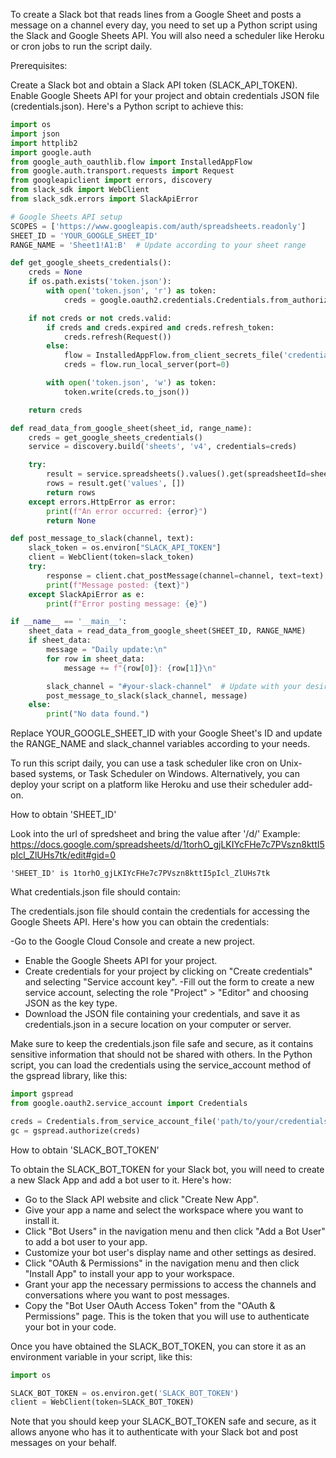 To create a Slack bot that reads lines from a Google Sheet and posts a message on a channel every day, you need to set up a Python script using the Slack and Google Sheets API. You will also need a scheduler like Heroku or cron jobs to run the script daily.

Prerequisites:

Create a Slack bot and obtain a Slack API token (SLACK_API_TOKEN).
Enable Google Sheets API for your project and obtain credentials JSON file (credentials.json).
Here's a Python script to achieve this:

```py
import os
import json
import httplib2
import google.auth
from google_auth_oauthlib.flow import InstalledAppFlow
from google.auth.transport.requests import Request
from googleapiclient import errors, discovery
from slack_sdk import WebClient
from slack_sdk.errors import SlackApiError

# Google Sheets API setup
SCOPES = ['https://www.googleapis.com/auth/spreadsheets.readonly']
SHEET_ID = 'YOUR_GOOGLE_SHEET_ID'
RANGE_NAME = 'Sheet1!A1:B'  # Update according to your sheet range

def get_google_sheets_credentials():
    creds = None
    if os.path.exists('token.json'):
        with open('token.json', 'r') as token:
            creds = google.oauth2.credentials.Credentials.from_authorized_user_info(info=json.load(token))

    if not creds or not creds.valid:
        if creds and creds.expired and creds.refresh_token:
            creds.refresh(Request())
        else:
            flow = InstalledAppFlow.from_client_secrets_file('credentials.json', SCOPES)
            creds = flow.run_local_server(port=0)

        with open('token.json', 'w') as token:
            token.write(creds.to_json())

    return creds

def read_data_from_google_sheet(sheet_id, range_name):
    creds = get_google_sheets_credentials()
    service = discovery.build('sheets', 'v4', credentials=creds)

    try:
        result = service.spreadsheets().values().get(spreadsheetId=sheet_id, range=range_name).execute()
        rows = result.get('values', [])
        return rows
    except errors.HttpError as error:
        print(f"An error occurred: {error}")
        return None

def post_message_to_slack(channel, text):
    slack_token = os.environ["SLACK_API_TOKEN"]
    client = WebClient(token=slack_token)
    try:
        response = client.chat_postMessage(channel=channel, text=text)
        print(f"Message posted: {text}")
    except SlackApiError as e:
        print(f"Error posting message: {e}")

if __name__ == '__main__':
    sheet_data = read_data_from_google_sheet(SHEET_ID, RANGE_NAME)
    if sheet_data:
        message = "Daily update:\n"
        for row in sheet_data:
            message += f"{row[0]}: {row[1]}\n"

        slack_channel = "#your-slack-channel"  # Update with your desired Slack channel
        post_message_to_slack(slack_channel, message)
    else:
        print("No data found.")

```

Replace YOUR_GOOGLE_SHEET_ID with your Google Sheet's ID and update the RANGE_NAME and slack_channel variables according to your needs.

To run this script daily, you can use a task scheduler like cron on Unix-based systems, or Task Scheduler on Windows. Alternatively, you can deploy your script on a platform like Heroku and use their scheduler add-on.



How to obtain 'SHEET_ID'

Look into the url of spredsheet and bring the value after '/d/'
Example:
    https://docs.google.com/spreadsheets/d/1torhO_gjLKIYcFHe7c7PVszn8kttI5pIcl_ZlUHs7tk/edit#gid=0

    'SHEET_ID' is 1torhO_gjLKIYcFHe7c7PVszn8kttI5pIcl_ZlUHs7tk



What credentials.json file should contain:

The credentials.json file should contain the credentials for accessing the Google Sheets API. Here's how you can obtain the credentials:

-Go to the Google Cloud Console and create a new project.
- Enable the Google Sheets API for your project.
- Create credentials for your project by clicking on "Create credentials" and selecting "Service account key".
-Fill out the form to create a new service account, selecting the role "Project" > "Editor" and choosing JSON as the key type.
- Download the JSON file containing your credentials, and save it as credentials.json in a secure location on your computer or server.

Make sure to keep the credentials.json file safe and secure, as it contains sensitive information that should not be shared with others. In the Python script, you can load the credentials using the service_account method of the gspread library, like this:

```py
import gspread
from google.oauth2.service_account import Credentials

creds = Credentials.from_service_account_file('path/to/your/credentials.json')
gc = gspread.authorize(creds)
```


How to obtain 'SLACK_BOT_TOKEN'

To obtain the SLACK_BOT_TOKEN for your Slack bot, you will need to create a new Slack App and add a bot user to it. Here's how:

- Go to the Slack API website and click "Create New App".
- Give your app a name and select the workspace where you want to install it.
- Click "Bot Users" in the navigation menu and then click "Add a Bot User" to add a bot user to your app.
- Customize your bot user's display name and other settings as desired.
- Click "OAuth & Permissions" in the navigation menu and then click "Install App" to install your app to your workspace.
- Grant your app the necessary permissions to access the channels and conversations where you want to post messages.
- Copy the "Bot User OAuth Access Token" from the "OAuth & Permissions" page. This is the token that you will use to authenticate your bot in your code.

Once you have obtained the SLACK_BOT_TOKEN, you can store it as an environment variable in your script, like this:

```py
import os

SLACK_BOT_TOKEN = os.environ.get('SLACK_BOT_TOKEN')
client = WebClient(token=SLACK_BOT_TOKEN)
```

Note that you should keep your SLACK_BOT_TOKEN safe and secure, as it allows anyone who has it to authenticate with your Slack bot and post messages on your behalf.